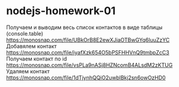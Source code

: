 # nodejs-homework-01
Получаем и выводим весь список контактов в виде таблицы (console.table) https://monosnap.com/file/UBkOrB8E2ewXJiaOTBwGYq6luuZzYC
Добавялем контакт https://monosnap.com/file/iyafXzk654O5bPSFHHVnQ9tmbpZcC3
Получаем контакт по id https://monosnap.com/file/vsPLa9nASj8HZNcomB4ALsdM2zKTUG
Удаляем контакт https://monosnap.com/file/1dTjynhQQiO2uwblBkj2sn6owOzHD0
